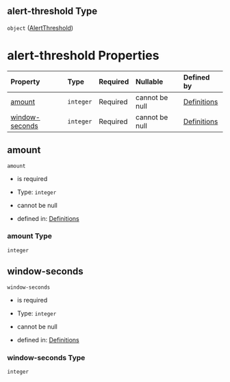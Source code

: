 ## alert-threshold Type

`object` ([AlertThreshold](definitions-definitions-blockmonitor-properties-alertthreshold.md))

# alert-threshold Properties

| Property                          | Type      | Required | Nullable       | Defined by                                                                                                                                                                                                           |
| :-------------------------------- | :-------- | :------- | :------------- | :------------------------------------------------------------------------------------------------------------------------------------------------------------------------------------------------------------------- |
| [amount](#amount)                 | `integer` | Required | cannot be null | [Definitions](definitions-definitions-blockmonitor-properties-alertthreshold-properties-amount.md "definitions.schema.json#/definitions/block-monitor/properties/alert-threshold/properties/amount")                 |
| [window-seconds](#window-seconds) | `integer` | Required | cannot be null | [Definitions](definitions-definitions-blockmonitor-properties-alertthreshold-properties-window-seconds.md "definitions.schema.json#/definitions/block-monitor/properties/alert-threshold/properties/window-seconds") |

## amount



`amount`

*   is required

*   Type: `integer`

*   cannot be null

*   defined in: [Definitions](definitions-definitions-blockmonitor-properties-alertthreshold-properties-amount.md "definitions.schema.json#/definitions/block-monitor/properties/alert-threshold/properties/amount")

### amount Type

`integer`

## window-seconds



`window-seconds`

*   is required

*   Type: `integer`

*   cannot be null

*   defined in: [Definitions](definitions-definitions-blockmonitor-properties-alertthreshold-properties-window-seconds.md "definitions.schema.json#/definitions/block-monitor/properties/alert-threshold/properties/window-seconds")

### window-seconds Type

`integer`
